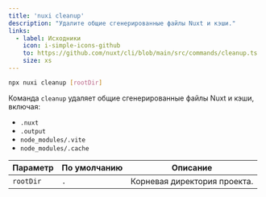```yaml
---
title: 'nuxi cleanup'
description: "Удалите общие сгенерированные файлы Nuxt и кэши."
links:
  - label: Исходники
    icon: i-simple-icons-github
    to: https://github.com/nuxt/cli/blob/main/src/commands/cleanup.ts
    size: xs
---
```


```bash [Terminal]
npx nuxi cleanup [rootDir]
```

Команда `cleanup` удаляет общие сгенерированные файлы Nuxt и кэши, включая:
- `.nuxt`
- `.output`
- `node_modules/.vite`
- `node_modules/.cache`

Параметр  | По умолчанию | Описание
----------|--------------|-----------------------------------
`rootDir` | `.`          | Корневая директория проекта.
